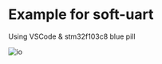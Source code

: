 # Example for soft-uart
Using VSCode & stm32f103c8 blue pill

![io](https://user-images.githubusercontent.com/64005694/221007661-805c36a1-abee-4ca1-90b3-c4223697f844.jpg)

